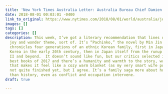 ```yaml
---
title: 'New York Times Australia Letter: Australia Bureau Chief Damien Cave Recommends'
date: 2018-08-01 00:03:01 -0400
link_to_original: https://www.nytimes.com/2018/08/01/world/australia/joy-wonder-goop-good-news.html
images: []
tags: []
categories: []
description: This week, I’ve got a literary recommendation that lines up with our
  joy and wonder theme, sort of. It’s “Pachinko,” the novel by Min Jin Lee, which
  chronicles four generations of an ethnic Korean family, first in Japanese-occupied
  Korea in the early 20th century, then in Japan itself from the runup to World War
  II and beyond.  It doesn’t sound like fun, but our critics selected it as one of
  best books of 2017 and there’s a humanity and warmth to the story, writing and characters
  that makes it feel like a cozy warm blanket (as my very smart wife put it).  I’m
  not quite finished yet, but I agree. It’s a family saga more about human connections
  than history, even as conflict and occupation intervene.
draft: true

---
```

